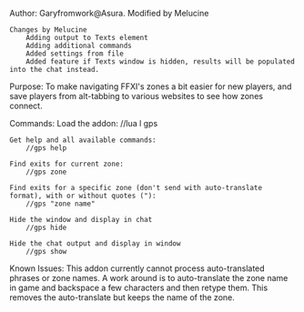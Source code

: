 Author: Garyfromwork@Asura. Modified by Melucine

```
Changes by Melucine
    Adding output to Texts element
    Adding additional commands
    Added settings from file
    Added feature if Texts window is hidden, results will be populated into the chat instead.    
```



Purpose: 
	To make navigating FFXI's zones a bit easier for new players, and save players
 	from alt-tabbing to various websites to see how zones connect.

Commands:
	Load the addon:
		//lua l gps

    Get help and all available commands:
        //gps help

	Find exits for current zone:
		//gps zone

	Find exits for a specific zone (don't send with auto-translate format), with or without quotes ("):
		//gps "zone name" 

    Hide the window and display in chat
		//gps hide
        
    Hide the chat output and display in window
		//gps show

Known Issues:
	This addon currently cannot process auto-translated phrases or zone names.
	A work around is to auto-translate the zone name in game and backspace a few characters and then retype them.
	This removes the auto-translate but keeps the name of the zone.